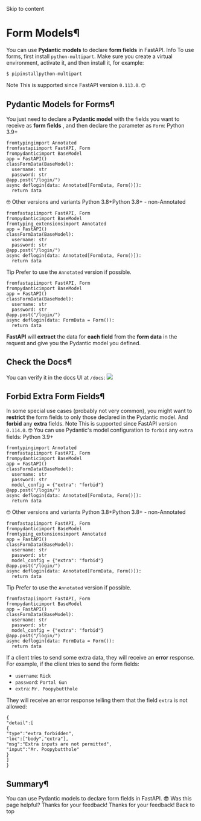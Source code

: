 Skip to content 
# Form Models¶
You can use **Pydantic models** to declare **form fields** in FastAPI.
Info
To use forms, first install `python-multipart`.
Make sure you create a virtual environment, activate it, and then install it, for example:
```
$ pipinstallpython-multipart

```

Note
This is supported since FastAPI version `0.113.0`. 🤓
## Pydantic Models for Forms¶
You just need to declare a **Pydantic model** with the fields you want to receive as **form fields** , and then declare the parameter as `Form`:
Python 3.9+
```
fromtypingimport Annotated
fromfastapiimport FastAPI, Form
frompydanticimport BaseModel
app = FastAPI()
classFormData(BaseModel):
  username: str
  password: str
@app.post("/login/")
async deflogin(data: Annotated[FormData, Form()]):
  return data

```

🤓 Other versions and variants
Python 3.8+Python 3.8+ - non-Annotated
```
fromfastapiimport FastAPI, Form
frompydanticimport BaseModel
fromtyping_extensionsimport Annotated
app = FastAPI()
classFormData(BaseModel):
  username: str
  password: str
@app.post("/login/")
async deflogin(data: Annotated[FormData, Form()]):
  return data

```

Tip
Prefer to use the `Annotated` version if possible.
```
fromfastapiimport FastAPI, Form
frompydanticimport BaseModel
app = FastAPI()
classFormData(BaseModel):
  username: str
  password: str
@app.post("/login/")
async deflogin(data: FormData = Form()):
  return data

```

**FastAPI** will **extract** the data for **each field** from the **form data** in the request and give you the Pydantic model you defined.
## Check the Docs¶
You can verify it in the docs UI at `/docs`:
![](https://fastapi.tiangolo.com/img/tutorial/request-form-models/image01.png)
## Forbid Extra Form Fields¶
In some special use cases (probably not very common), you might want to **restrict** the form fields to only those declared in the Pydantic model. And **forbid** any **extra** fields.
Note
This is supported since FastAPI version `0.114.0`. 🤓
You can use Pydantic's model configuration to `forbid` any `extra` fields:
Python 3.9+
```
fromtypingimport Annotated
fromfastapiimport FastAPI, Form
frompydanticimport BaseModel
app = FastAPI()
classFormData(BaseModel):
  username: str
  password: str
  model_config = {"extra": "forbid"}
@app.post("/login/")
async deflogin(data: Annotated[FormData, Form()]):
  return data

```

🤓 Other versions and variants
Python 3.8+Python 3.8+ - non-Annotated
```
fromfastapiimport FastAPI, Form
frompydanticimport BaseModel
fromtyping_extensionsimport Annotated
app = FastAPI()
classFormData(BaseModel):
  username: str
  password: str
  model_config = {"extra": "forbid"}
@app.post("/login/")
async deflogin(data: Annotated[FormData, Form()]):
  return data

```

Tip
Prefer to use the `Annotated` version if possible.
```
fromfastapiimport FastAPI, Form
frompydanticimport BaseModel
app = FastAPI()
classFormData(BaseModel):
  username: str
  password: str
  model_config = {"extra": "forbid"}
@app.post("/login/")
async deflogin(data: FormData = Form()):
  return data

```

If a client tries to send some extra data, they will receive an **error** response.
For example, if the client tries to send the form fields:
  * `username`: `Rick`
  * `password`: `Portal Gun`
  * `extra`: `Mr. Poopybutthole`


They will receive an error response telling them that the field `extra` is not allowed:
```
{
"detail":[
{
"type":"extra_forbidden",
"loc":["body","extra"],
"msg":"Extra inputs are not permitted",
"input":"Mr. Poopybutthole"
}
]
}

```

## Summary¶
You can use Pydantic models to declare form fields in FastAPI. 😎
Was this page helpful? 
Thanks for your feedback! 
Thanks for your feedback! 
Back to top 
